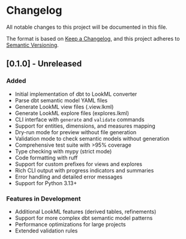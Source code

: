 # Changelog

All notable changes to this project will be documented in this file.

The format is based on [Keep a Changelog](https://keepachangelog.com/en/1.1.0/),
and this project adheres to [Semantic Versioning](https://semver.org/spec/v2.0.0.html).

## [0.1.0] - Unreleased

### Added
- Initial implementation of dbt to LookML converter
- Parse dbt semantic model YAML files
- Generate LookML view files (.view.lkml)
- Generate LookML explore files (explores.lkml)
- CLI interface with `generate` and `validate` commands
- Support for entities, dimensions, and measures mapping
- Dry-run mode for preview without file generation
- Validation mode to check semantic models without generation
- Comprehensive test suite with >95% coverage
- Type checking with mypy (strict mode)
- Code formatting with ruff
- Support for custom prefixes for views and explores
- Rich CLI output with progress indicators and summaries
- Error handling and detailed error messages
- Support for Python 3.13+

### Features in Development
- Additional LookML features (derived tables, refinements)
- Support for more complex dbt semantic model patterns
- Performance optimizations for large projects
- Extended validation rules